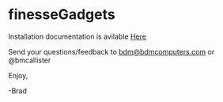 # finesseGadgets
Installation documentation is avilable <a href="https://docs.google.com/document/d/1z6mUmvY5Wm8E1T9OdVpD-pSRW1zdNtIOp4avlGIyvik/edit?usp=sharing">Here</a>

Send your questions/feedback to bdm@bdmcomputers.com or @bmcallister

Enjoy,

-Brad

